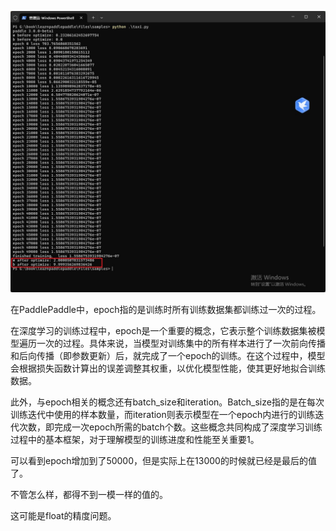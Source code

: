 
![](../../imgs/epoch_5000_not_become_best.jpg)

在PaddlePaddle中，‌epoch指的是训练时所有训练数据集都训练过一次的过程。‌

在深度学习的训练过程中，‌epoch是一个重要的概念，‌它表示整个训练数据集被模型遍历一次的过程。‌具体来说，‌当模型对训练集中的所有样本进行了一次前向传播和后向传播（‌即参数更新）‌后，‌就完成了一个epoch的训练。‌在这个过程中，‌模型会根据损失函数计算出的误差调整其权重，‌以优化模型性能，‌使其更好地拟合训练数据。‌

此外，‌与epoch相关的概念还有batch_size和iteration。‌Batch_size指的是在每次训练迭代中使用的样本数量，‌而iteration则表示模型在一个epoch内进行的训练迭代次数，‌即完成一次epoch所需的batch个数。‌这些概念共同构成了深度学习训练过程中的基本框架，‌对于理解模型的训练进度和性能至关重要1。‌

可以看到epoch增加到了50000，但是实际上在13000的时候就已经是最后的值了。

不管怎么样，都得不到一模一样的值的。

这可能是float的精度问题。